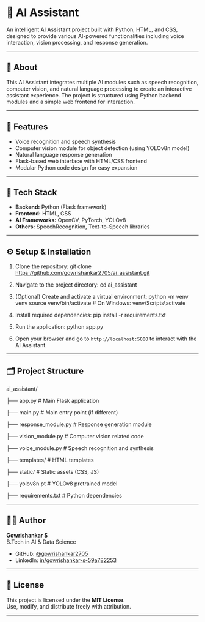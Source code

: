 # 🤖 AI Assistant

An intelligent AI Assistant project built with Python, HTML, and CSS, designed to provide various AI-powered functionalities including voice interaction, vision processing, and response generation.

---

## 📘 About

This AI Assistant integrates multiple AI modules such as speech recognition, computer vision, and natural language processing to create an interactive assistant experience. The project is structured using Python backend modules and a simple web frontend for interaction.

---

## 🚀 Features

- Voice recognition and speech synthesis  
- Computer vision module for object detection (using YOLOv8n model)  
- Natural language response generation  
- Flask-based web interface with HTML/CSS frontend  
- Modular Python code design for easy expansion  

---

## 🧠 Tech Stack

- **Backend:** Python (Flask framework)  
- **Frontend:** HTML, CSS  
- **AI Frameworks:** OpenCV, PyTorch, YOLOv8  
- **Others:** SpeechRecognition, Text-to-Speech libraries  

---

## ⚙️ Setup & Installation

1. Clone the repository:
git clone https://github.com/gowrishankar2705/ai_assistant.git

2. Navigate to the project directory:
cd ai_assistant

3. (Optional) Create and activate a virtual environment:
python -m venv venv
source venv/bin/activate # On Windows: venv\Scripts\activate

4. Install required dependencies:
pip install -r requirements.txt

5. Run the application:
python app.py

6. Open your browser and go to `http://localhost:5000` to interact with the AI Assistant.

---

## 🗂️ Project Structure

ai_assistant/


├── app.py # Main Flask application

├── main.py # Main entry point (if different)

├── response_module.py # Response generation module

├── vision_module.py # Computer vision related code

├── voice_module.py # Speech recognition and synthesis

├── templates/ # HTML templates

├── static/ # Static assets (CSS, JS)

├── yolov8n.pt # YOLOv8 pretrained model

├── requirements.txt # Python dependencies


---

## 👨‍💻 Author

**Gowrishankar S**  
B.Tech in AI & Data Science   
- GitHub: [@gowrishankar2705](https://github.com/gowrishankar2705)  
- LinkedIn: [in/gowrishankar-s-59a782253](https://www.linkedin.com/in/gowrishankar-s-59a782253/)  

---

## 📜 License

This project is licensed under the **MIT License**.  
Use, modify, and distribute freely with attribution.

---
